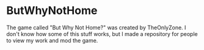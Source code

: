 # ButWhyNotHome

The game called "But Why Not Home?" was created by TheOnlyZone. I don't know how some of this stuff works, but I made a repository for people to view my work and mod the game.
